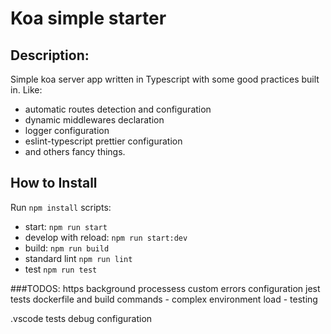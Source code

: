 # Koa simple starter

## Description:
Simple koa server app written in Typescript with some good practices built in. Like: 
 - automatic routes detection and configuration
 - dynamic middlewares declaration
 - logger configuration 
 - eslint-typescript prettier configuration
 - and others fancy things.

## How to Install
Run `npm install`
scripts:
- start: `npm run start`
- develop with reload: `npm run start:dev`
- build: `npm run build`
- standard lint `npm run lint`
- test `npm run test`


###TODOS:
https
background processess
custom errors configuration
jest tests
dockerfile and build commands
	- complex environment load
	- testing

.vscode tests debug configuration
